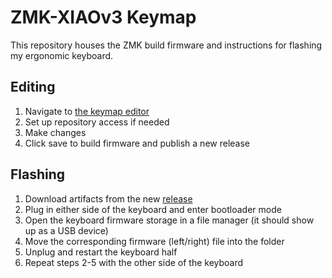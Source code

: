 # ZMK-XIAOv3 Keymap

This repository houses the ZMK build firmware and instructions for flashing my ergonomic keyboard.

## Editing

1. Navigate to [the keymap editor](https://nickcoutsos.github.io/keymap-editor)
2. Set up repository access if needed
3. Make changes
4. Click save to build firmware and publish a new release

## Flashing

1. Download artifacts from the new [release](https://github.com/derethil/ZMK-XIAOv3/releases)
2. Plug in either side of the keyboard and enter bootloader mode
3. Open the keyboard firmware storage in a file manager (it should show up as a USB device)
4. Move the corresponding firmware (left/right) file into the folder
5. Unplug and restart the keyboard half
6. Repeat steps 2-5 with the other side of the keyboard
